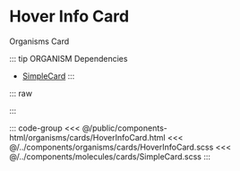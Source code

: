 # Hover Info Card
<Badge type="tip">Organisms</Badge> <Badge type="info">Card</Badge>

::: tip ORGANISM Dependencies
 - [SimpleCard](/molecules/cards/SimpleCard)
:::

::: raw
<div class="dev-section">
    <!--@include: ../../public/components-html/organisms/cards/HoverInfoCard.html -->
</div>
:::

::: code-group
<<< @/public/components-html/organisms/cards/HoverInfoCard.html
<<< @/../components/organisms/cards/HoverInfoCard.scss
<<< @/../components/molecules/cards/SimpleCard.scss
:::

<style lang="scss">
@import "docs/theme.scss";

$simple-card-background: #f0f;
$simple-card-active-background: #00f;
$simple-card-active-shadow-color: #ff0;
$simple-card-shadow:
        0 8px 10px -5px rgba($simple-card-active-shadow-color, .2),
        0 16px 24px 2px rgba($simple-card-active-shadow-color, .14),
        0 6px 30px 5px rgba($simple-card-active-shadow-color, .12);

@import "components/molecules/cards/SimpleCard.scss";
</style>